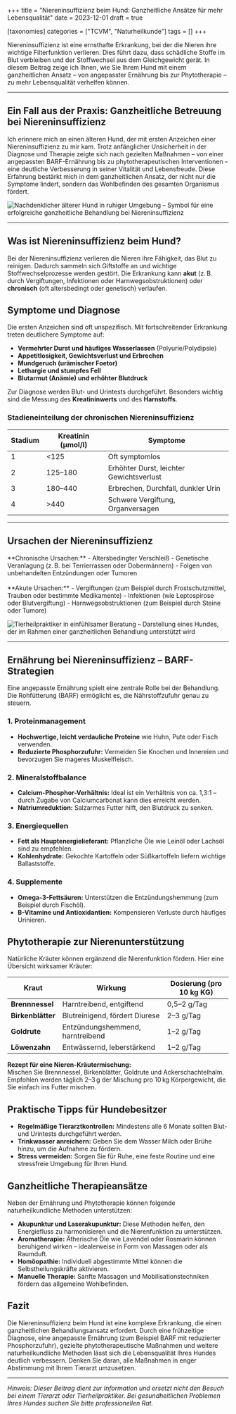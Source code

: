 +++
title = "Niereninsuffizienz beim Hund: Ganzheitliche Ansätze für mehr Lebensqualität"
date = 2023-12-01
draft = true

[taxonomies]
categories = ["TCVM", "Naturheilkunde"]
tags = []
+++

Niereninsuffizienz ist eine ernsthafte Erkrankung, bei der die Nieren ihre wichtige Filterfunktion verlieren. Dies führt dazu, dass schädliche Stoffe im Blut verbleiben und der Stoffwechsel aus dem Gleichgewicht gerät. In diesem Beitrag zeige ich Ihnen, wie Sie Ihrem Hund mit einem ganzheitlichen Ansatz – von angepasster Ernährung bis zur Phytotherapie – zu mehr Lebensqualität verhelfen können.

<!-- more -->

<div class="container marketing">
  <hr class="featurette-divider">
  <div class="row featurette">
    <!-- Überarbeitete Featurette: Persönlicher Erfahrungsbericht statt Silvesternacht -->
    <div class="col-md-7 order-md-2">
      <h2 class="featurette-heading">Ein Fall aus der Praxis: Ganzheitliche Betreuung bei Niereninsuffizienz</h2>
      <p class="lead">
        Ich erinnere mich an einen älteren Hund, der mit ersten Anzeichen einer Niereninsuffizienz zu mir kam. Trotz anfänglicher Unsicherheit in der Diagnose und Therapie zeigte sich nach gezielten Maßnahmen – von einer angepassten BARF-Ernährung bis zu phytotherapeutischen Interventionen – eine deutliche Verbesserung in seiner Vitalität und Lebensfreude. Diese Erfahrung bestärkt mich in dem ganzheitlichen Ansatz, der nicht nur die Symptome lindert, sondern das Wohlbefinden des gesamten Organismus fördert.
      </p>     
    </div>
    <div class="col-md-5">
      <picture>
        <source media="(max-width: 767px)" srcset="https://tierheilpraxis-jessican.de/img/blog/niere_hund_1_768.avif 729w" type="image/avif" sizes="95vw">
        <source media="(max-width: 767px)" srcset="https://tierheilpraxis-jessican.de/img/blog/niere_hund_1_768.webp 729w" type="image/webp" sizes="95vw">
        <source media="(max-width: 767px)" srcset="https://tierheilpraxis-jessican.de/img/blog/niere_hund_1_768.jpeg 729w" type="image/jpeg" sizes="95vw">
        <source media="(min-width: 768px) and (max-width: 1023px)" srcset="https://tierheilpraxis-jessican.de/img/blog/niere_hund_1_1024.avif 972w" type="image/avif" sizes="95vw">
        <source media="(min-width: 768px) and (max-width: 1023px)" srcset="https://tierheilpraxis-jessican.de/img/blog/niere_hund_1_1024.webp 972w" type="image/webp" sizes="95vw">
        <source media="(min-width: 768px) and (max-width: 1023px)" srcset="https://tierheilpraxis-jessican.de/img/blog/niere_hund_1_1024.jpeg 972w" type="image/jpeg" sizes="95vw">
        <source media="(min-width: 1024px) and (max-width: 1365px)" srcset="https://tierheilpraxis-jessican.de/img/blog/niere_hund_1_1366.avif 1297w" type="image/avif" sizes="95vw">
        <source media="(min-width: 1024px) and (max-width: 1365px)" srcset="https://tierheilpraxis-jessican.de/img/blog/niere_hund_1_1366.webp 1297w" type="image/webp" sizes="95vw">
        <source media="(min-width: 1024px) and (max-width: 1365px)" srcset="https://tierheilpraxis-jessican.de/img/blog/niere_hund_1_1366.jpeg 1297w" type="image/jpeg" sizes="95vw">
        <source media="(min-width: 1366px) and (max-width: 1599px)" srcset="https://tierheilpraxis-jessican.de/img/blog/niere_hund_1_1600.avif 1520w" type="image/avif" sizes="95vw">
        <source media="(min-width: 1366px) and (max-width: 1599px)" srcset="https://tierheilpraxis-jessican.de/img/blog/niere_hund_1_1600.webp 1520w" type="image/webp" sizes="95vw">
        <source media="(min-width: 1366px) and (max-width: 1599px)" srcset="https://tierheilpraxis-jessican.de/img/blog/niere_hund_1_1600.jpeg 1520w" type="image/jpeg" sizes="95vw">
        <source media="(min-width: 1600px)" srcset="https://tierheilpraxis-jessican.de/img/blog/niere_hund_1_1920.avif 1824w" type="image/avif" sizes="95vw">
        <source media="(min-width: 1600px)" srcset="https://tierheilpraxis-jessican.de/img/blog/niere_hund_1_1920.webp 1824w" type="image/webp" sizes="95vw">
        <source media="(min-width: 1600px)" srcset="https://tierheilpraxis-jessican.de/img/blog/niere_hund_1_1920.jpeg 1824w" type="image/jpeg" sizes="95vw">
        <img src="https://tierheilpraxis-jessican.de/img/blog/niere_hund_1_1920.jpeg" alt="Nachdenklicher älterer Hund in ruhiger Umgebung – Symbol für eine erfolgreiche ganzheitliche Behandlung bei Niereninsuffizienz" title="Ganzheitliche Betreuung bei Niereninsuffizienz" loading="lazy" sizes="30vw" class="featurette-image img-fluid mx-auto rounded-img" style="aspect-ratio: 1/1; object-fit: cover;">
      </picture>
    </div>
  </div>
  <hr class="featurette-divider">
</div>

## Was ist Niereninsuffizienz beim Hund?

Bei der Niereninsuffizienz verlieren die Nieren ihre Fähigkeit, das Blut zu reinigen. Dadurch sammeln sich Giftstoffe an und wichtige Stoffwechselprozesse werden gestört. Die Erkrankung kann **akut** (z. B. durch Vergiftungen, Infektionen oder Harnwegsobstruktionen) oder **chronisch** (oft altersbedingt oder genetisch) verlaufen.

## Symptome und Diagnose

Die ersten Anzeichen sind oft unspezifisch. Mit fortschreitender Erkrankung treten deutlichere Symptome auf:

- **Vermehrter Durst und häufiges Wasserlassen** (Polyurie/Polydipsie)
- **Appetitlosigkeit, Gewichtsverlust und Erbrechen**
- **Mundgeruch (urämischer Foetor)**
- **Lethargie und stumpfes Fell**
- **Blutarmut (Anämie) und erhöhter Blutdruck**

Zur Diagnose werden Blut- und Urintests durchgeführt. Besonders wichtig sind die Messung des **Kreatininwerts** und des **Harnstoffs**.

### Stadieneinteilung der chronischen Niereninsuffizienz

| Stadium | Kreatinin (µmol/l) | Symptome                                           |
|---------|---------------------|----------------------------------------------------|
| 1       | <125                | Oft symptomlos                                     |
| 2       | 125–180             | Erhöhter Durst, leichter Gewichtsverlust           |
| 3       | 180–440             | Erbrechen, Durchfall, dunkler Urin                 |
| 4       | >440                | Schwere Vergiftung, Organversagen                  |

<div class="container marketing">
  <hr class="featurette-divider">
  <div class="row featurette">
    <!-- Überarbeitete Featurette: Ursachen der Niereninsuffizienz -->
    <div class="col-md-7">
      <h2 class="featurette-heading">Ursachen der Niereninsuffizienz</h2>
      <p class="lead">
        **Chronische Ursachen:**  
        - Altersbedingter Verschleiß  
        - Genetische Veranlagung (z. B. bei Terrierrassen oder Dobermännern)  
        - Folgen von unbehandelten Entzündungen oder Tumoren  
        <br><br>
        **Akute Ursachen:**  
        - Vergiftungen (zum Beispiel durch Frostschutzmittel, Trauben oder bestimmte Medikamente)  
        - Infektionen (wie Leptospirose oder Blutvergiftung)  
        - Harnwegsobstruktionen (zum Beispiel durch Steine oder Tumore)
      </p>
    </div>
    <div class="col-md-5 order-md-1">
      <picture>
        <source media="(max-width: 767px)" srcset="https://tierheilpraxis-jessican.de/img/blog/niere_hund_2_768.avif 729w" type="image/avif" sizes="95vw">
        <source media="(max-width: 767px)" srcset="https://tierheilpraxis-jessican.de/img/blog/niere_hund_2_768.webp 729w" type="image/webp" sizes="95vw">
        <source media="(max-width: 767px)" srcset="https://tierheilpraxis-jessican.de/img/blog/niere_hund_2_768.jpeg 729w" type="image/jpeg" sizes="95vw">
        <source media="(min-width: 768px) and (max-width: 1023px)" srcset="https://tierheilpraxis-jessican.de/img/blog/niere_hund_2_1024.avif 972w" type="image/avif" sizes="95vw">
        <source media="(min-width: 768px) and (max-width: 1023px)" srcset="https://tierheilpraxis-jessican.de/img/blog/niere_hund_2_1024.webp 972w" type="image/webp" sizes="95vw">
        <source media="(min-width: 768px) and (max-width: 1023px)" srcset="https://tierheilpraxis-jessican.de/img/blog/niere_hund_2_1024.jpeg 972w" type="image/jpeg" sizes="95vw">
        <source media="(min-width: 1024px) and (max-width: 1365px)" srcset="https://tierheilpraxis-jessican.de/img/blog/niere_hund_2_1366.avif 1297w" type="image/avif" sizes="95vw">
        <source media="(min-width: 1024px) and (max-width: 1365px)" srcset="https://tierheilpraxis-jessican.de/img/blog/niere_hund_2_1366.webp 1297w" type="image/webp" sizes="95vw">
        <source media="(min-width: 1024px) and (max-width: 1365px)" srcset="https://tierheilpraxis-jessican.de/img/blog/niere_hund_2_1366.jpeg 1297w" type="image/jpeg" sizes="95vw">
        <source media="(min-width: 1366px) and (max-width: 1599px)" srcset="https://tierheilpraxis-jessican.de/img/blog/niere_hund_2_1600.avif 1520w" type="image/avif" sizes="95vw">
        <source media="(min-width: 1366px) and (max-width: 1599px)" srcset="https://tierheilpraxis-jessican.de/img/blog/niere_hund_2_1600.webp 1520w" type="image/webp" sizes="95vw">
        <source media="(min-width: 1366px) and (max-width: 1599px)" srcset="https://tierheilpraxis-jessican.de/img/blog/niere_hund_2_1600.jpeg 1520w" type="image/jpeg" sizes="95vw">
        <source media="(min-width: 1600px)" srcset="https://tierheilpraxis-jessican.de/img/blog/niere_hund_2_1920.avif 1824w" type="image/avif" sizes="95vw">
        <source media="(min-width: 1600px)" srcset="https://tierheilpraxis-jessican.de/img/blog/niere_hund_2_1920.webp 1824w" type="image/webp" sizes="95vw">
        <source media="(min-width: 1600px)" srcset="https://tierheilpraxis-jessican.de/img/blog/niere_hund_2_1920.jpeg 1824w" type="image/jpeg" sizes="95vw">
        <img src="https://tierheilpraxis-jessican.de/img/blog/niere_hund_2_1920.jpeg" alt="Tierheilpraktiker in einfühlsamer Beratung – Darstellung eines Hundes, der im Rahmen einer ganzheitlichen Behandlung unterstützt wird" title="Ursachen und ganzheitliche Betreuung bei Niereninsuffizienz" loading="lazy" sizes="100vw" class="featurette-image img-fluid mx-auto rounded-img" style="aspect-ratio: 1/1; object-fit: cover;">
      </picture>
    </div>
  </div>
  <hr class="featurette-divider">
</div>

## Ernährung bei Niereninsuffizienz – BARF-Strategien

Eine angepasste Ernährung spielt eine zentrale Rolle bei der Behandlung. Die Rohfütterung (BARF) ermöglicht es, die Nährstoffzufuhr genau zu steuern.

### 1. Proteinmanagement
- **Hochwertige, leicht verdauliche Proteine** wie Huhn, Pute oder Fisch verwenden.  
- **Reduzierte Phosphorzufuhr:** Vermeiden Sie Knochen und Innereien und bevorzugen Sie mageres Muskelfleisch.

### 2. Mineralstoffbalance
- **Calcium-Phosphor-Verhältnis:** Ideal ist ein Verhältnis von ca. 1,3:1 – durch Zugabe von Calciumcarbonat kann dies erreicht werden.  
- **Natriumreduktion:** Salzarmes Futter hilft, den Blutdruck zu senken.

### 3. Energiequellen
- **Fett als Hauptenergielieferant:** Pflanzliche Öle wie Leinöl oder Lachsöl sind zu empfehlen.  
- **Kohlenhydrate:** Gekochte Kartoffeln oder Süßkartoffeln liefern wichtige Ballaststoffe.

### 4. Supplemente
- **Omega-3-Fettsäuren:** Unterstützen die Entzündungshemmung (zum Beispiel durch Fischöl).  
- **B-Vitamine und Antioxidantien:** Kompensieren Verluste durch häufiges Urinieren.

## Phytotherapie zur Nierenunterstützung

Natürliche Kräuter können ergänzend die Nierenfunktion fördern. Hier eine Übersicht wirksamer Kräuter:

| Kraut           | Wirkung                              | Dosierung (pro 10 kg KG)   |
|-----------------|--------------------------------------|----------------------------|
| **Brennnessel** | Harntreibend, entgiftend             | 0,5–2 g/Tag                |
| **Birkenblätter** | Blutreinigend, fördert Diurese       | 2–3 g/Tag                  |
| **Goldrute**    | Entzündungshemmend, harntreibend     | 1–2 g/Tag                  |
| **Löwenzahn**   | Entwässernd, leberstärkend           | 1–2 g/Tag                  |

**Rezept für eine Nieren-Kräutermischung:**  
Mischen Sie Brennnessel, Birkenblätter, Goldrute und Ackerschachtelhalm. Empfohlen werden täglich 2–3 g der Mischung pro 10 kg Körpergewicht, die Sie einfach ins Futter mischen.

## Praktische Tipps für Hundebesitzer

- **Regelmäßige Tierarztkontrollen:** Mindestens alle 6 Monate sollten Blut- und Urintests durchgeführt werden.  
- **Trinkwasser anreichern:** Geben Sie dem Wasser Milch oder Brühe hinzu, um die Aufnahme zu fördern.  
- **Stress vermeiden:** Sorgen Sie für Ruhe, eine feste Routine und eine stressfreie Umgebung für Ihren Hund.

## Ganzheitliche Therapieansätze

Neben der Ernährung und Phytotherapie können folgende naturheilkundliche Methoden unterstützen:

- **Akupunktur und Laserakupunktur:** Diese Methoden helfen, den Energiefluss zu harmonisieren und die Nierenfunktion zu unterstützen.  
- **Aromatherapie:** Ätherische Öle wie Lavendel oder Rosmarin können beruhigend wirken – idealerweise in Form von Massagen oder als Raumduft.  
- **Homöopathie:** Individuell abgestimmte Mittel können die Selbstheilungskräfte aktivieren.  
- **Manuelle Therapie:** Sanfte Massagen und Mobilisationstechniken fördern das allgemeine Wohlbefinden.

## Fazit

Die Niereninsuffizienz beim Hund ist eine komplexe Erkrankung, die einen ganzheitlichen Behandlungsansatz erfordert. Durch eine frühzeitige Diagnose, eine angepasste Ernährung (zum Beispiel BARF mit reduzierter Phosphorzufuhr), gezielte phytotherapeutische Maßnahmen und weitere naturheilkundliche Methoden lässt sich die Lebensqualität Ihres Hundes deutlich verbessern. Denken Sie daran, alle Maßnahmen in enger Abstimmung mit Ihrem Tierarzt umzusetzen.

---

*Hinweis: Dieser Beitrag dient zur Information und ersetzt nicht den Besuch bei einem Tierarzt oder Tierheilpraktiker. Bei gesundheitlichen Problemen Ihres Hundes suchen Sie bitte professionellen Rat.*
